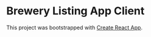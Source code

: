 # Brewery Listing App Client

This project was bootstrapped with [Create React App](https://github.com/facebook/create-react-app).
